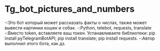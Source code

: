 # Tg_bot_pictures_and_numbers
-:Это бот который может рассказать факты о числах, также может вывести картинки кошек и собак.
-:Python, telebot, requests, translate
-:Вместо token, вставляете ваш токен.
Устанавливаете библиотеки:
pip install pyTelegramBotAPI;
pip install translate;
pip install requests.
-:Автор выполнил этого бота, как дз.
